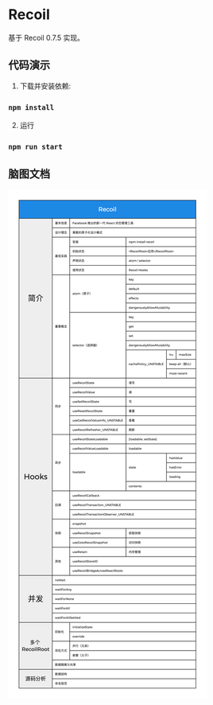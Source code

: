 # Recoil 

基于 Recoil 0.7.5 实现。



## 代码演示

1. 下载并安装依赖:

### `npm install`

2. 运行

### `npm run start`

### 

## 脑图文档

![Recoil](./assets/images/Recoil.png)

